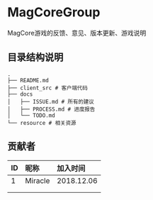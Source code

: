 # MagCoreGroup

MagCore游戏的反馈、意见、版本更新、游戏说明

## 目录结构说明

```
.
├── README.md
├── client_src # 客户端代码
├── docs
│   ├── ISSUE.md # 所有的建议
│   ├── PROCESS.md # 进度报告
│   └── TODO.md
└── resource # 相关资源
```

## 贡献者

| ID | 昵称 | 加入时间 |
| :---- | :---- | :---- |
| 1 | Miracle | 2018.12.06 |
|      |      |      |
|      |      |      |
